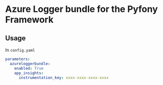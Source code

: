 # Azure Logger bundle for the Pyfony Framework

## Usage

In `config.yaml`

```yaml
parameters:
  azureloggerbundle:
    enabled: True
    app_insights:
      instrumentation_key: xxxx-xxxx-xxxx-xxxx
```
